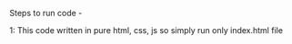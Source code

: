 Steps to run code -

1:
  This code written in pure html, css, js so simply run only index.html file
